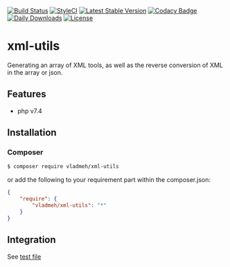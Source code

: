 [![Build Status](https://travis-ci.com/vladmeh/xml-utils.svg?branch=main)](https://travis-ci.com/vladmeh/xml-utils)
[![StyleCI](https://github.styleci.io/repos/308275324/shield?branch=main)](https://github.styleci.io/repos/308275324?branch=main)
[![Latest Stable Version](https://poser.pugx.org/vladmeh/xml-utils/v)](//packagist.org/packages/vladmeh/xml-utils) 
[![Codacy Badge](https://app.codacy.com/project/badge/Grade/80ea8ea3166d4188b847920d6b065c65)](https://www.codacy.com/gh/vladmeh/xml-utils/dashboard?utm_source=github.com&amp;utm_medium=referral&amp;utm_content=vladmeh/xml-utils&amp;utm_campaign=Badge_Grade)
[![Daily Downloads](https://poser.pugx.org/vladmeh/xml-utils/d/daily)](//packagist.org/packages/vladmeh/xml-utils)
[![License](https://poser.pugx.org/vladmeh/xml-utils/license)](//packagist.org/packages/vladmeh/xml-utils)

# xml-utils

Generating an array of XML tools, as well as the reverse conversion of XML in the array or json.

## Features
* php v7.4

## Installation

### Composer

```bash
$ composer require vladmeh/xml-utils 
```

or add the following to your requirement part within the composer.json:

```json
{
    "require": {
        "vladmeh/xml-utils": "*"
    }
}
```

## Integration

See [test file](tests/XmlTest.php)